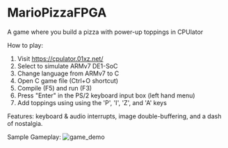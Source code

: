 # MarioPizzaFPGA
A game where you build a pizza with power-up toppings in CPUlator

How to play: 
1. Visit https://cpulator.01xz.net/
2. Select to simulate ARMv7 DE1-SoC
3. Change language from ARMv7 to C
4. Open C game file (Ctrl+O shortcut)
5. Compile (F5) and run (F3)
6. Press "Enter" in the PS/2 keyboard input box (left hand menu)
7. Add toppings using using the 'P', 'I', 'Z', and 'A' keys

Features: keyboard & audio interrupts, image double-buffering, and a dash of nostalgia.  

Sample Gameplay: 
![game_demo](https://github.com/zhast/MarioPizzaFPGA/blob/main/uEcySHwOEC.gif)

